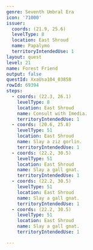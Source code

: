 ```yaml
---
genre: Seventh Umbral Era
icon: '71000'
issuer:
  coords: (21.9, 25.6)
  levelType: 8
  location: East Shroud
  name: Papalymo
  territoryIntendedUse: 1
layout: quest
level: 21
name: Forest Friend
output: false
questId: XxaUsa104_03858
rowId: 69394
steps:
  - coords: (22.3, 26.1)
    levelType: 8
    location: East Shroud
    name: Consult with Imedia.
    territoryIntendedUse: 1
  - coords: (20.6, 25.8)
    levelType: 51
    location: East Shroud
    name: Slay a ziz gorlin.
    territoryIntendedUse: 1
  - coords: (22.2, 30.5)
    levelType: 51
    location: East Shroud
    name: Slay a gall gnat.
    territoryIntendedUse: 1
  - coords: (22.2, 30.5)
    levelType: 51
    location: East Shroud
    name: Slay a gall gnat.
    territoryIntendedUse: 1
  - coords: (22.2, 30.5)
    levelType: 51
    location: East Shroud
    name: Slay a gall gnat.
    territoryIntendedUse: 1

---
```

